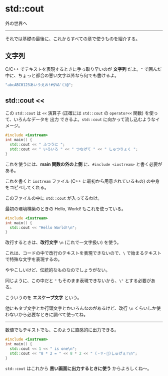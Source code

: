 # std::cout

外の世界へ

---

それでは基礎の最後に、これからすべての章で使うものを紹介する。


## 文字列

C/C++ でテキストを表現するときに手っ取り早いのが **文字列** だよ。`"` で囲んだ中に、ちょっと都合の悪い文字以外なら何でも書けるよ。

```cpp
"abcABC0123あいうえお!#$%&'()@";
```


## std::cout <<

この `std::cout` は `<<` 演算子 (正確には `std::cout` の `operator<<` 関数) を使って、いろんなデータを 出力 できるよ。`std::cout` に向かって流し込むようなイメージ。

```cpp
#include <iostream>
int main() {
  std::cout << " ふつうに ";
  std::cout << " いろいろ " << " つなげて " << " しゅつりょく ";
}
```

これを使うには、**main 関数の外の上側** に、`#include <iostream>` と書く必要がある。

これを書くと `iostream` ファイル (C++ に最初から用意されているもの) の中身をコピペしてくれる。

このファイルの中に `std::cout` が入ってるわけ。


最初の環境構築のときの Hello, World! もこれを使っている。

```cpp
#include <iostream>
int main() {
  std::cout << "Hello World!\n";
}
```

改行するときは、**改行文字** `\n` (これで一文字扱い) を使う。

これは、コードの中で改行のテキストを表現できないので、`\` で始まるテキストで特殊な文字を表現するの。

ややこしいけど、伝統的なものなのでしょうがない。


同じように、この中だと `"` もそのまま表現できないから、`\"` とする必要がある。

こういうのを **エスケープ文字** という。

他にもタブ文字とか行頭文字とかいろんなのがあるけど、改行 `\n` くらいしか使わないから必要なときに調べて使ってね。

---

数値でもテキストでも、このように直感的に出力できる。

```cpp
#include <iostream>
int main() {
  std::cout << 1 << " is one\n";
  std::cout << "8 * 2 = " << 8 * 2 << " (・▽・💠)しゅげぇ!\n";
}
```

`std::cout` はこれから **黒い画面に出力するときに使う** からよろしくね〜。
